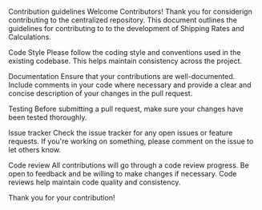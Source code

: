 Contribution guidelines
Welcome Contributors!
Thank you for considerign contributing to the centralized repository. This document outlines the guidelines for contributing to to the development of Shipping Rates and Calculations.

Code Style
Please follow the coding style and conventions used in the existing codebase. This helps maintain consistency across the project.

Documentation
Ensure that your contributions are well-documented. Include comments in your code where necessary and provide a clear and concise description of your changes in the pull request.

Testing
Before submitting a pull request, make sure your changes have been tested thoroughly. 

Issue tracker
Check the issue tracker for any open issues or feature requests. If you're working on something, please comment on the issue to let others know.

Code review
All contributions will go through a code review progress. Be open to feedback and be willing to make changes if necessary. Code reviews help maintain code quality and consistency.

Thank you for your contribution!
